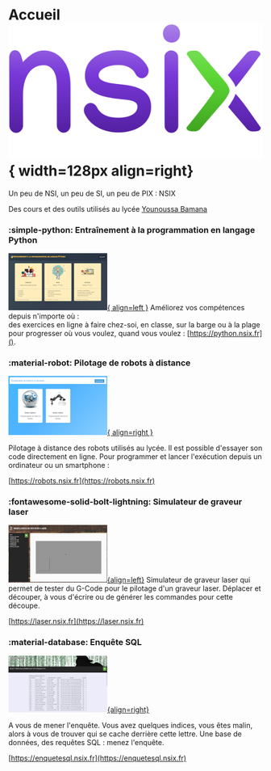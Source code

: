 # Accueil ![Logo NSIX](img/nsix-logo.svg){ width=128px align=right}


Un peu de NSI, un peu de SI, un peu de PIX : NSIX

Des cours et des outils utilisés au lycée [Younoussa Bamana](https://lpo-bamana.ac-mayotte.fr/)


### :simple-python: Entraînement à la programmation en langage Python

[![Python](img/python.png){ align=left }](https://python.nsix.fr)
Améliorez vos compétences depuis n'importe où : <br>
des exercices en ligne à faire chez-soi, en classe, sur la barge ou à la plage pour progresser où vous voulez, quand vous voulez : [https://python.nsix.fr]().

### :material-robot: Pilotage de robots à distance

[![Python](img/robots.png){ align=right }](https://robots.nsix.fr)

Pilotage à distance des robots utilisés au lycée. Il est possible d'essayer son code directement en ligne. Pour programmer et lancer l'exécution depuis un ordinateur ou un smartphone :

[https://robots.nsix.fr](https://robots.nsix.fr)

### :fontawesome-solid-bolt-lightning: Simulateur de graveur laser

[![Laser](img/laser.png){align=left}](https://laser.nsix.fr)
Simulateur de graveur laser qui permet de tester du G-Code pour le pilotage d'un graveur laser. Déplacer et découper, à vous d'écrire ou de générer les commandes pour cette découpe.

[https://laser.nsix.fr](https://laser.nsix.fr)

### :material-database: Enquête SQL

[![SQL](img/sql.png){align=right}](https://enquetesql.nsix.fr)

A vous de mener l'enquête. Vous avez quelques indices, vous êtes malin, alors à vous de trouver qui se cache derrière cette lettre. Une base de données, des requêtes SQL : menez l'enquête.

[https://enquetesql.nsix.fr](https://enquetesql.nsix.fr)

<!--
<a href="https://app.nsix.fr" class="disabled"
  <img src="./img/nsix.png" alt="Laser">
  <p>Des questions sur tous les domaines pour vous évaluer</p>
</a>

 -->